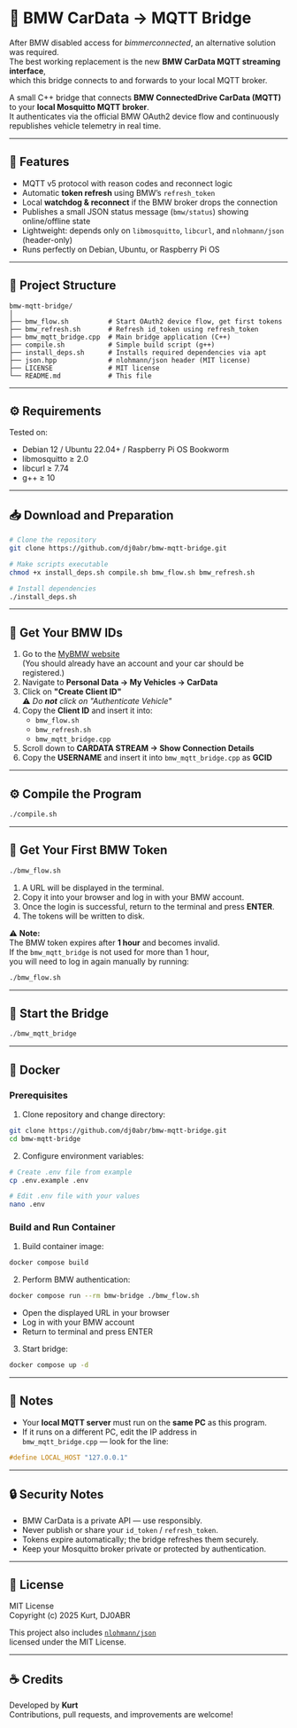 # 🚗 BMW CarData → MQTT Bridge

After BMW disabled access for *bimmerconnected*, an alternative solution was required.  
The best working replacement is the new **BMW CarData MQTT streaming interface**,  
which this bridge connects to and forwards to your local MQTT broker.

A small C++ bridge that connects **BMW ConnectedDrive CarData (MQTT)** to your **local Mosquitto MQTT broker**.  
It authenticates via the official BMW OAuth2 device flow and continuously republishes vehicle telemetry in real time.

---

## 🧩 Features

- MQTT v5 protocol with reason codes and reconnect logic  
- Automatic **token refresh** using BMW’s `refresh_token`  
- Local **watchdog & reconnect** if the BMW broker drops the connection  
- Publishes a small JSON status message (`bmw/status`) showing online/offline state  
- Lightweight: depends only on `libmosquitto`, `libcurl`, and `nlohmann/json` (header-only)  
- Runs perfectly on Debian, Ubuntu, or Raspberry Pi OS  

---

## 🧱 Project Structure

```
bmw-mqtt-bridge/
│
├── bmw_flow.sh          # Start OAuth2 device flow, get first tokens
├── bmw_refresh.sh       # Refresh id_token using refresh_token
├── bmw_mqtt_bridge.cpp  # Main bridge application (C++)
├── compile.sh           # Simple build script (g++)
├── install_deps.sh      # Installs required dependencies via apt
├── json.hpp             # nlohmann/json header (MIT license)
├── LICENSE              # MIT license
└── README.md            # This file
```

---

## ⚙️ Requirements

Tested on:
- Debian 12 / Ubuntu 22.04+ / Raspberry Pi OS Bookworm
- libmosquitto ≥ 2.0
- libcurl ≥ 7.74
- g++ ≥ 10

---

## 📥 Download and Preparation

```bash
# Clone the repository
git clone https://github.com/dj0abr/bmw-mqtt-bridge.git

# Make scripts executable
chmod +x install_deps.sh compile.sh bmw_flow.sh bmw_refresh.sh

# Install dependencies
./install_deps.sh
```

---

## 🚗 Get Your BMW IDs

1. Go to the [MyBMW website](https://www.bmw-connecteddrive.com/)  
   (You should already have an account and your car should be registered.)
2. Navigate to **Personal Data → My Vehicles → CarData**  
3. Click on **"Create Client ID"**  
   ⚠️ *Do **not** click on "Authenticate Vehicle"*
4. Copy the **Client ID** and insert it into:
   - `bmw_flow.sh`
   - `bmw_refresh.sh`
   - `bmw_mqtt_bridge.cpp`
5. Scroll down to **CARDATA STREAM → Show Connection Details**
6. Copy the **USERNAME** and insert it into `bmw_mqtt_bridge.cpp` as **GCID**

---

## ⚙️ Compile the Program

```bash
./compile.sh
```

---

## 🔑 Get Your First BMW Token

```bash
./bmw_flow.sh
```

1. A URL will be displayed in the terminal.  
2. Copy it into your browser and log in with your BMW account.  
3. Once the login is successful, return to the terminal and press **ENTER**.  
4. The tokens will be written to disk.

⚠️ **Note:**  
The BMW token expires after **1 hour** and becomes invalid.  
If the `bmw_mqtt_bridge` is not used for more than 1 hour,  
you will need to log in again manually by running:

```bash
./bmw_flow.sh
```

---

## 🚀 Start the Bridge

```bash
./bmw_mqtt_bridge
```

---

## 🐳 Docker

### Prerequisites

1. Clone repository and change directory:
```bash
git clone https://github.com/dj0abr/bmw-mqtt-bridge.git
cd bmw-mqtt-bridge
```

2. Configure environment variables:
```bash
# Create .env file from example
cp .env.example .env

# Edit .env file with your values
nano .env
```

### Build and Run Container

1. Build container image:
```bash
docker compose build
```

2. Perform BMW authentication:
```bash
docker compose run --rm bmw-bridge ./bmw_flow.sh
```
   - Open the displayed URL in your browser
   - Log in with your BMW account
   - Return to terminal and press ENTER

3. Start bridge:
```bash
docker compose up -d
```

---

## 📝 Notes

- Your **local MQTT server** must run on the **same PC** as this program.  
- If it runs on a different PC, edit the IP address in  
  `bmw_mqtt_bridge.cpp` — look for the line:

```cpp
#define LOCAL_HOST "127.0.0.1"
```

---

## 🔒 Security Notes

- BMW CarData is a private API — use responsibly.  
- Never publish or share your `id_token` / `refresh_token`.  
- Tokens expire automatically; the bridge refreshes them securely.  
- Keep your Mosquitto broker private or protected by authentication.  

---

## 🧾 License

MIT License  
Copyright (c) 2025 Kurt, DJ0ABR

This project also includes [`nlohmann/json`](https://github.com/nlohmann/json)  
licensed under the MIT License.

---

## ☕ Credits

Developed by **Kurt**  
Contributions, pull requests, and improvements are welcome!
